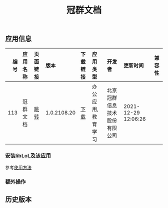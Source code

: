 ﻿---
id: 113
title: 冠群文档
toc: true
weight: 113
---

## 应用信息 
|   编号 | 应用名称   | 页面链接                                       | 版本          | 下载链接                                                                                     | 应用类型      | 开发者            | 更新时间                | 兼容性   |
|-----:|:-------|:-------------------------------------------|:------------|:-----------------------------------------------------------------------------------------|:----------|:---------------|:--------------------|:------|
|  113 | 冠群文档   | [跳转](http://app.loongapps.cn/#/detail/113) | 1.0.2108.20 | [下载](http://113.24.212.22:8090/upload/file/greader_1.0.2108.20_loongnix_loongarch64.deb) | 办公应用,教育学习 | 北京冠群信息技术股份有限公司 | 2021-12-29 12:06:26 |       |
### 安装libLoL及该应用 
参考[使用方法](/docs/usage) 
### 额外操作 


## 历史版本 
 